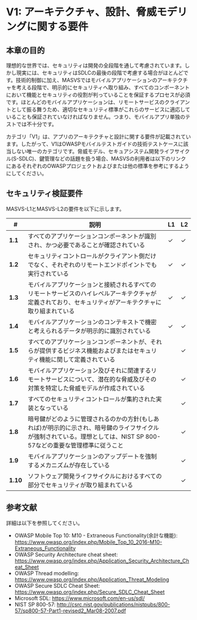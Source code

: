 # V1: アーキテクチャ、設計、脅威モデリングに関する要件

## 本章の目的

理想的な世界では、セキュリティは開発の全段階を通して考慮されています。しかし現実には、セキュリティはSDLCの最後の段階で考慮する場合がほとんどです。技術的制御に加え、MASVSではモバイルアプリケーションのアーキテクチャを考える段階で、明示的にセキュリティへ取り組み、すべてのコンポーネントにおいて機能とセキュリティの役割が判っていることを保証するプロセスが必須です。ほとんどのモバイルアプリケーションは、リモートサービスのクライアントとして振る舞うため、適切なセキュリティ標準がこれらのサービスに適応していることも保証されていなければなりません。つまり、モバイルアプリ単独のテストでは不十分です。

カテゴリ「V1」は、アプリのアーキテクチャと設計に関する要件が記載されています。したがって、V1はOWASPモバイルテストガイドの技術テストケースに該当しない唯一のカテゴリです。脅威モデル、セキュアシステム開発ライフサイクル(S-SDLC)、鍵管理などの話題を扱う場合、MASVSの利用者は以下のリンクにあるそれぞれのOWASPプロジェクトおよびまたは他の標準を参考にするようにしてください。

## セキュリティ検証要件

MASVS-L1とMASVS-L2の要件を以下に示します。

| # | 説明 | L1 | L2 |
| --- | --- | --- | --- |
| **1.1** | すべてのアプリケーションコンポーネントが識別され、かつ必要であることが確認されている | ✓ | ✓ |
| **1.2** | セキュリティコントロールがクライアント側だけでなく、それぞれのリモートエンドポイントでも実行されている | ✓ | ✓ |
| **1.3** | モバイルアプリケーションと接続されるすべてのリモートサービスのハイレベルアーキテクチャが定義されており、セキュリティがアーキテクチャに取り組まれている | ✓ | ✓ |
| **1.4** | モバイルアプリケーションのコンテキストで機密と考えられるデータが明示的に識別されている | ✓ | ✓ |
| **1.5** | すべてのアプリケーションコンポーネントが、それらが提供するビジネス機能およびまたはセキュリティ機能に関して定義されている |   | ✓ |
| **1.6** | モバイルアプリケーション及びそれに関連するリモートサービスについて、潜在的な脅威及びその対策を特定した脅威モデルが作成されている |   | ✓ |
| **1.7** | すべてのセキュリティコントロールが集約された実装となっている |   | ✓ |
| **1.8** | 暗号鍵がどのように管理されるのかの方針(もしあれば)が明示的に示され、暗号鍵のライフサイクルが強制されている。理想としては、NIST SP 800-57などの重要な管理標準に従うこと |   | ✓ |
| **1.9** | モバイルアプリケーションのアップデートを強制するメカニズムが存在している |   | ✓ |
| **1.10** | ソフトウェア開発ライフサイクルにおけるすべての部分でセキュリティが取り組まれている |   | ✓ |

## 参考文献

詳細は以下を参照してください。

- OWASP Mobile Top 10: M10 - Extraneous Functionality(余計な機能): https://www.owasp.org/index.php/Mobile_Top_10_2016-M10-Extraneous_Functionality
- OWASP Security Architecture cheat sheet: https://www.owasp.org/index.php/Application_Security_Architecture_Cheat_Sheet
- OWASP Thread modelling: https://www.owasp.org/index.php/Application_Threat_Modeling
- OWASP Secure SDLC Cheat Sheet: https://www.owasp.org/index.php/Secure_SDLC_Cheat_Sheet
- Microsoft SDL: https://www.microsoft.com/en-us/sdl/
- NIST SP 800-57: http://csrc.nist.gov/publications/nistpubs/800-57/sp800-57-Part1-revised2_Mar08-2007.pdf

